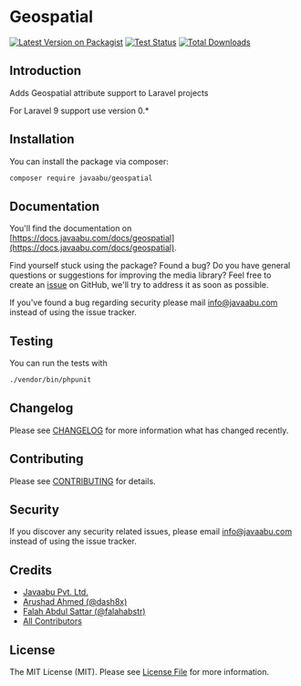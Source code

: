 # Geospatial

[![Latest Version on Packagist](https://img.shields.io/packagist/v/javaabu/geospatial.svg?style=flat-square)](https://packagist.org/packages/javaabu/geospatial)
[![Test Status](../../actions/workflows/run-tests.yml/badge.svg)](../../actions/workflows/run-tests.yml)
[![Total Downloads](https://img.shields.io/packagist/dt/javaabu/geospatial.svg?style=flat-square)](https://packagist.org/packages/javaabu/geospatial)



## Introduction

Adds Geospatial attribute support to Laravel projects

For Laravel 9 support use version 0.*

## Installation
You can install the package via composer:

```bash
composer require javaabu/geospatial
```


## Documentation

You'll find the documentation on [https://docs.javaabu.com/docs/geospatial](https://docs.javaabu.com/docs/geospatial).

Find yourself stuck using the package? Found a bug? Do you have general questions or suggestions for improving the media library? Feel free to create an [issue](../../issues) on GitHub, we'll try to address it as soon as possible.

If you've found a bug regarding security please mail [info@javaabu.com](mailto:info@javaabu.com) instead of using the issue tracker.

## Testing

You can run the tests with

``` bash
./vendor/bin/phpunit
```

## Changelog

Please see [CHANGELOG](CHANGELOG.md) for more information what has changed recently.

## Contributing

Please see [CONTRIBUTING](CONTRIBUTING.md) for details.

## Security

If you discover any security related issues, please email [info@javaabu.com](mailto:info@javaabu.com) instead of using the issue tracker.

## Credits

- [Javaabu Pvt. Ltd.](https://github.com/javaabu)
- [Arushad Ahmed (@dash8x)](http://arushad.com)
- [Falah Abdul Sattar (@falahabstr)](https://github.com/falahabstr)
- [All Contributors](../../contributors)

## License

The MIT License (MIT). Please see [License File](LICENSE.md) for more information.
